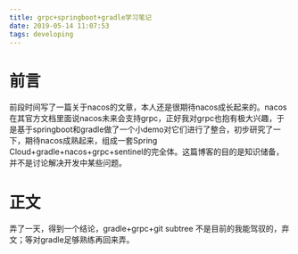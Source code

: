 ```yaml
---
title: grpc+springboot+gradle学习笔记
date: 2019-05-14 11:07:53
tags: developing
---
```


#  前言

前段时间写了一篇关于nacos的文章，本人还是很期待nacos成长起来的。nacos在其官方文档里面说nacos未来会支持grpc，正好我对grpc也抱有极大兴趣，于是基于springboot和gradle做了一个小demo对它们进行了整合，初步研究了一下，期待nacos成熟起来，组成一套Spring Cloud+gradle+nacos+grpc+sentinel的完全体。这篇博客的目的是知识储备，并不是讨论解决开发中某些问题。

# 正文

弄了一天，得到一个结论，gradle+grpc+git subtree 不是目前的我能驾驭的，弃文；等对gradle足够熟练再回来弄。

